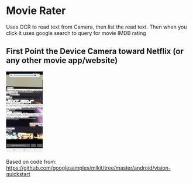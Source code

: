 # Movie Rater

Uses OCR to read text from Camera, then list the read text. Then when you click it uses
google search to query for movie IMDB rating 


## First Point the Device Camera toward Netflix (or any other movie app/website)

<img src="https://raw.githubusercontent.com/mhewedy/movie-rater/master/etc/1.jpg" alt="drawing" style="width:100px;"/>


Based on code from: https://github.com/googlesamples/mlkit/tree/master/android/vision-quickstart 